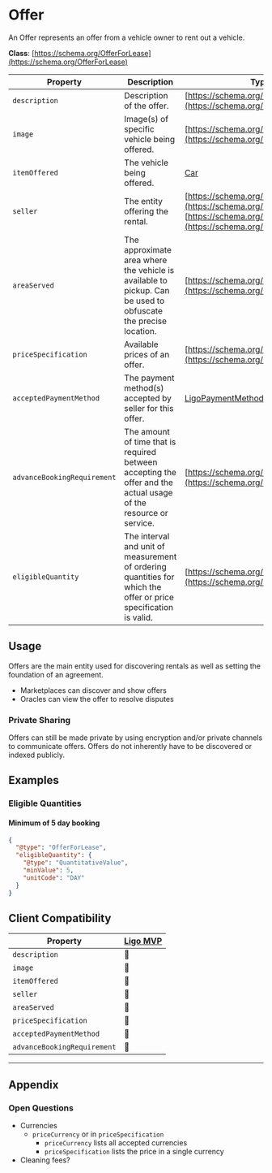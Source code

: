 # Offer
An Offer represents an offer from a vehicle owner to rent out a vehicle.

**Class**: [https://schema.org/OfferForLease](https://schema.org/OfferForLease)

| Property                    | Description                                                                                                      | Type                                                                                                                         |
| --------------------------- | ---------------------------------------------------------------------------------------------------------------- | ---------------------------------------------------------------------------------------------------------------------------- |
| `description`               | Description of the offer.                                                                                        | [https://schema.org/Text](https://schema.org/Text)                                                                           |
| `image`                     | Image(s) of specific vehicle being offered.                                                                      | [https://schema.org/URL](https://schema.org/URL)                                                                             |
| `itemOffered`               | The vehicle being offered.                                                                                       | [Car](./Car)                                                                                                                 |
| `seller`                    | The entity offering the rental.                                                                                  | [https://schema.org/Organization](https://schema.org/Organization) or [https://schema.org/Person](https://schema.org/Person) |
| `areaServed`                | The approximate area where the vehicle is available to pickup. Can be used to obfuscate the precise location.    | [https://schema.org/GeoShape](https://schema.org/GeoShape)                                                                   |
| `priceSpecification`        | Available prices of an offer.                                                                                    | [https://schema.org/PriceSpecification](https://schema.org/PriceSpecification)                                               |
| `acceptedPaymentMethod`     | The payment method(s) accepted by seller for this offer.                                                         | [LigoPaymentMethod](./LigoPaymentMethod)                                                                                     |
| `advanceBookingRequirement` | The amount of time that is required between accepting the offer and the actual usage of the resource or service. | [https://schema.org/QuantitativeValue](https://schema.org/QuantitativeValue)                                                 |
| `eligibleQuantity`          | The interval and unit of measurement of ordering quantities for which the offer or price specification is valid. | [https://schema.org/QuantitativeValue](https://schema.org/QuantitativeValue)                                                 |

## Usage
Offers are the main entity used for discovering rentals as well as setting the foundation of an agreement.

- Marketplaces can discover and show offers
- Oracles can view the offer to resolve disputes

### Private Sharing
Offers can still be made private by using encryption and/or private channels to communicate offers. Offers do not inherently have to be discovered or indexed publicly.

## Examples
### Eligible Quantities
#### Minimum of 5 day booking
```json
{
  "@type": "OfferForLease",
  "eligibleQuantity": {
    "@type": "QuantitativeValue",
    "minValue": 5,
    "unitCode": "DAY"
  }
}
```

## Client Compatibility

| Property                    | [Ligo MVP](../Clients/Ligo%20MVP) |
| --------------------------- | --------------------------------------- |
| `description`               | 🚧                                      |
| `image`                     | 🚧                                      |
| `itemOffered`               | 🚧                                      |
| `seller`                    | 🚧                                      |
| `areaServed`                | 🚧                                      |
| `priceSpecification`        | 🚧                                      |
| `acceptedPaymentMethod`     | 🚧                                      |
| `advanceBookingRequirement` | 🚧                                      |

---
## Appendix
### Open Questions
- Currencies
	- `priceCurrency` or in `priceSpecification`
		- `priceCurrency` lists all accepted currencies
		- `priceSpecification` lists the price in a single currency
- Cleaning fees?
